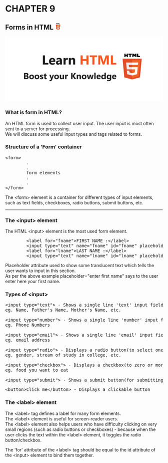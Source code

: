 # CHAPTER 9
## Forms in HTML <img src="https://github.com/Ninja-Vikash/Assets/blob/main/Asset%20Icon/htmlLogo.png" height="20px" />
![Banner](https://github.com/Ninja-Vikash/Assets/blob/main/HTML%20Assets/HTML.png)

### What is form in HTML?
An HTML form is used to collect user input. The user input is most often sent to a server for processing. <br>
We will discuss some useful input types and tags related to forms.

### Structure of a 'Form' container
<pre>
&lt;form&gt;
        .
        .
        form elements
        .
        .
&lt;/form&gt;
</pre>
The &lt;form&gt; element is a container for different types of input elements, such as text fields, checkboxes, radio buttons, submit buttons, etc.
<hr>

### The &lt;input&gt; element
The HTML &lt;input&gt; element is the most used form element.
<pre>
        &ltlabel for="fname"&gtFIRST NAME :&lt/label&gt
        &ltinput type="text" name="fname" id="fname" placeholder="enter first name"&gt
        &ltlabel for="lname"&gtLAST NAME :&lt/label&gt
        &ltinput type="text" name="lname" id="lname" placeholder="enter last name"&gt
</pre>

Placeholder attribute used to show some translucent text which tells the user wants to input in this section.<br>
As per the above example placeholder="enter first name" says to the user enter here your first name.

### Types of &lt;input&gt;
<pre>
&lt;input type="text"&gt; - Shows a single line 'text' input field
eg. Name, Father's Name, Mother's Name, etc.
        
&lt;input type="number"&gt; - Shows a single line 'number' input field
eg. Phone Numbers
        
&lt;input type="email"&gt; - Shows a single line 'email' input field
eg. email address
        
&lt;input type="radio"&gt; - Displays a radio button(to select one of many choices)
eg. gender, stream of study in college, etc.
        
&lt;input type="checkbox"&gt; - Displays a checkbox(to zero or more of many choices)
eg. food you want to eat
        
&lt;input type="submit"&gt; - Shows a submit button(for submitting the form)
</pre>

<pre>
&lt;button&gt;Click me&lt;/button&gt; - Displays a clickable button
</pre>

### The &lt;label&gt; element
The &lt;label&gt; tag defines a label for many form elements. <br>
The &lt;label&gt; element is useful for screen-reader users.<br>
The &lt;label&gt; element also helps users who have difficulty clicking on very small regions (such as radio buttons or checkboxes) - because when the user clicks the text within the &lt;label&gt; element, it toggles the radio button/checkbox. <br>

The 'for' attribute of the &lt;label&gt; tag should be equal to the id attribute of the &lt;input&gt;         element to bind them together.

